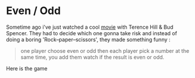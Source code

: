 # Even / Odd

Sometime ago i've just watched a cool [movie](https://www.youtube.com/watch?v=3C5yLt2YJFk) with Terence Hill & Bud Spencer.
They had to decide which one gonna take risk and instead of doing a boring 'Rock–paper–scissors', they made something funny :
> one player choose even or odd then each player pick a number at the same time, you add them watch if the result is even or odd.

Here is the game
